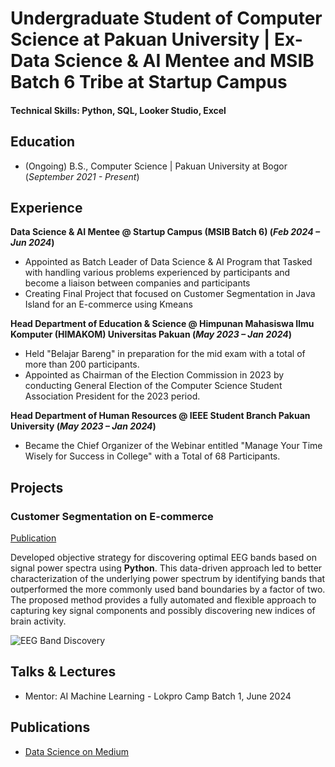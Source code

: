# Undergraduate Student of Computer Science at Pakuan University | Ex-Data Science & AI Mentee and MSIB Batch 6 Tribe at Startup Campus

#### Technical Skills: Python, SQL, Looker Studio, Excel

## Education		        		
- (Ongoing) B.S., Computer Science | Pakuan University at Bogor (_September 2021 - Present_)

## Experience
**Data Science & AI Mentee @ Startup Campus (MSIB Batch 6)  (_Feb 2024 – Jun 2024_)**
- Appointed as Batch Leader of Data Science & AI Program that Tasked with handling various problems experienced by participants and become a liaison between companies and participants
- Creating Final Project that focused on Customer Segmentation in Java Island for an E-commerce using Kmeans

**Head Department of Education & Science @ Himpunan Mahasiswa Ilmu Komputer (HIMAKOM) Universitas Pakuan (_May 2023 – Jan 2024_)**
- Held "Belajar Bareng" in preparation for the mid exam with a total of more than 200 participants.
- Appointed as Chairman of the Election Commission in 2023 by conducting General Election of the Computer Science Student Association President for the 2023 period.

**Head Department of Human Resources @ IEEE Student Branch Pakuan University (_May 2023 – Jan 2024_)**
- Became the Chief Organizer of the Webinar entitled "Manage Your Time Wisely for Success in College" with a Total of 68 Participants.

## Projects
### Customer Segmentation on E-commerce
[Publication](https://medium.com/@pilarkbr/segmentasi-pelanggan-menggunakan-rfm-dan-k-means-978f2cfa5ca4)

Developed objective strategy for discovering optimal EEG bands based on signal power spectra using **Python**. This data-driven approach led to better characterization of the underlying power spectrum by identifying bands that outperformed the more commonly used band boundaries by a factor of two. The proposed method provides a fully automated and flexible approach to capturing key signal components and possibly discovering new indices of brain activity.

![EEG Band Discovery](/assets/customer-segmentation-social)

## Talks & Lectures
- Mentor: AI Machine Learning - Lokpro Camp Batch 1, June 2024

## Publications

- [Data Science on Medium](https://medium.com/@pilarkbr)
